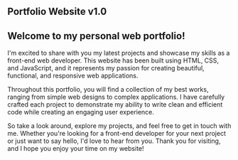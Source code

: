 ## Portfolio Website v1.0
## Welcome to my personal web portfolio!

I'm excited to share with you my latest projects and showcase my skills as a front-end web developer. This website has been built using HTML, CSS, and JavaScript, and it represents my passion for creating beautiful, functional, and responsive web applications. 

Throughout this portfolio, you will find a collection of my best works, ranging from simple web designs to complex applications. I have carefully crafted each project to demonstrate my ability to write clean and efficient code while creating an engaging user experience.

So take a look around, explore my projects, and feel free to get in touch with me. Whether you're looking for a front-end developer for your next project or just want to say hello, I'd love to hear from you. Thank you for visiting, and I hope you enjoy your time on my website!
